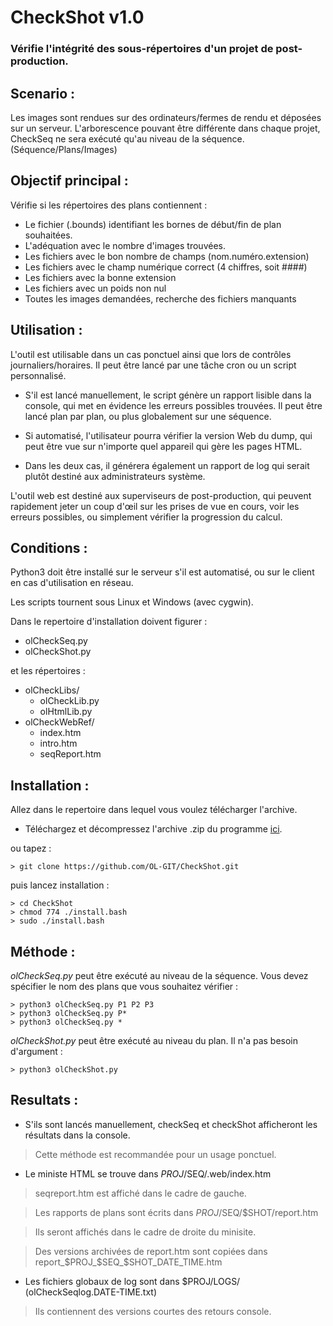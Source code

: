 # CheckShot v1.0
### Vérifie l'intégrité des sous-répertoires d'un projet de post-production. ###


## Scenario :

  Les images sont rendues sur des ordinateurs/fermes de rendu et déposées sur un serveur. L'arborescence pouvant être différente dans chaque projet, CheckSeq ne sera exécuté qu'au niveau de la séquence. (Séquence/Plans/Images)


## Objectif principal :

  Vérifie si les répertoires des plans contiennent :
- Le fichier (.bounds) identifiant les bornes de début/fin de plan souhaitées.
- L'adéquation avec le nombre d'images trouvées.
- Les fichiers avec le bon nombre de champs (nom.numéro.extension)
- Les fichiers avec le champ numérique correct (4 chiffres, soit ####)
- Les fichiers avec la bonne extension
- Les fichiers avec un poids non nul
- Toutes les images demandées, recherche des fichiers manquants


## Utilisation :

  L'outil est utilisable dans un cas ponctuel ainsi que lors de contrôles journaliers/horaires.
Il peut être lancé par une tâche cron ou un script personnalisé.

- S'il est lancé manuellement, le script génère un rapport lisible dans la console,
qui met en évidence les erreurs possibles trouvées.
Il peut être lancé plan par plan, ou plus globalement sur une séquence.

- Si automatisé, l'utilisateur pourra vérifier la version Web du dump, qui peut être vue sur n'importe quel appareil qui gère les pages HTML.

- Dans les deux cas, il générera également un rapport de log qui serait
plutôt destiné aux administrateurs système.

L'outil web est destiné aux superviseurs de post-production, qui peuvent rapidement jeter un coup d'œil sur les prises de vue en cours, voir les erreurs possibles, ou simplement vérifier la progression du calcul.


## Conditions :

Python3 doit être installé sur le serveur s'il est automatisé, 
ou sur le client en cas d'utilisation en réseau.

Les scripts tournent sous Linux et Windows (avec cygwin).

Dans le repertoire d'installation doivent figurer :
  * olCheckSeq.py
  * olCheckShot.py
  
et les répertoires :
  * olCheckLibs/
    * olCheckLib.py
    * olHtmlLib.py
  * olCheckWebRef/
    * index.htm
    * intro.htm
    * seqReport.htm


## Installation :

Allez dans le repertoire dans lequel vous voulez télécharger l'archive.

- Téléchargez et décompressez l'archive .zip du programme [ici](https://github.com/OL-GIT/CheckShot/archive/refs/heads/main.zip).

ou tapez :

```
> git clone https://github.com/OL-GIT/CheckShot.git
```

puis lancez installation :

```
> cd CheckShot
> chmod 774 ./install.bash
> sudo ./install.bash
```


## Méthode :

*olCheckSeq.py* peut être exécuté au niveau de la séquence.
Vous devez spécifier le nom des plans que vous souhaitez vérifier :
```
> python3 olCheckSeq.py P1 P2 P3
> python3 olCheckSeq.py P*
> python3 olCheckSeq.py *
```
*olCheckShot.py* peut être exécuté au niveau du plan.
Il n'a pas besoin d'argument :
```
> python3 olCheckShot.py
```


## Resultats :

- S'ils sont lancés manuellement, checkSeq et checkShot afficheront les résultats dans la console.

>Cette méthode est recommandée pour un usage ponctuel.

- Le ministe HTML se trouve dans $PROJ/$SEQ/.web/index.htm

>seqreport.htm est affiché dans le cadre de gauche.

>Les rapports de plans sont écrits dans $PROJ/$SEQ/$SHOT/report.htm

>Ils seront affichés dans le cadre de droite du minisite.

>Des versions archivées de report.htm sont copiées dans report_$PROJ_$SEQ_$SHOT_DATE_TIME.htm

- Les fichiers globaux de log sont dans $PROJ/LOGS/ (olCheckSeqlog.DATE-TIME.txt)

>Ils contiennent des versions courtes des retours console.

